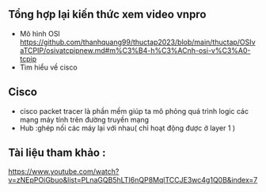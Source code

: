 ## Tổng hợp lại kiến thức xem video vnpro
- Mô hình OSI
  https://github.com/thanhquang99/thuctap2023/blob/main/thuctap/OSIvaTCPIP/osivatcpipnew.md#m%C3%B4-h%C3%ACnh-osi-v%C3%A0-tcpip
- Tìm hiểu về cisco
## Cisco
- cisco packet tracer là phần mềm giúp ta mô phỏng quá trình logic các mạng máy tính trên đường truyền mạng
- Hub :ghép nối các máy lại với nhau( chỉ hoạt động được ở layer 1 )





## Tài liệu tham khảo :
https://www.youtube.com/watch?v=zNEpPOiGbuo&list=PLnaGQB5hLTI6nQP8MqlTCCJE3wc4g1Q0B&index=7

